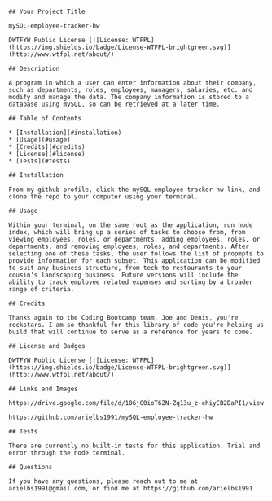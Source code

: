 
    ## Your Project Title

    mySQL-employee-tracker-hw

    DWTFYW Public License [![License: WTFPL](https://img.shields.io/badge/License-WTFPL-brightgreen.svg)](http://www.wtfpl.net/about/)

    ## Description

    A program in which a user can enter information about their company, such as departments, roles, employees, managers, salaries, etc. and modify and manage the data. The company information is stored to a database using mySQL, so can be retrieved at a later time.

    ## Table of Contents

    * [Installation](#installation)
    * [Usage](#usage)
    * [Credits](#credits)
    * [License](#license)
    * [Tests](#tests)

    ## Installation

    From my github profile, click the mySQL-employee-tracker-hw link, and clone the repo to your computer using your terminal.

    ## Usage 

    Within your terminal, on the same root as the application, run node index, which will bring up a series of tasks to choose from, from viewing employees, roles, or departments, adding employees, roles, or departments, and removing employees, roles, and departments. After selecting one of these tasks, the user follows the list of propmpts to provide information for each subset. This application can be modified to suit any business structure, from tech to restaurants to your cousin's landscaping business. Future versions will include the ability to track employee related expenses and sorting by a broader range of criteria. 

    ## Credits

    Thanks again to the Coding Bootcamp team, Joe and Denis, you're rockstars. I am so thankful for this library of code you're helping us build that will continue to serve as a reference for years to come.

    ## License and Badges

    DWTFYW Public License [![License: WTFPL](https://img.shields.io/badge/License-WTFPL-brightgreen.svg)](http://www.wtfpl.net/about/)

    ## Links and Images

    https://drive.google.com/file/d/106jC0ioT6ZN-Zq13u_z-ehiyCB2DaPI1/view

    https://github.com/arielbs1991/mySQL-employee-tracker-hw

    ## Tests

    There are currently no built-in tests for this application. Trial and error through the node terminal.

    ## Questions

    If you have any questions, please reach out to me at arielbs1991@gmail.com, or find me at https://github.com/arielbs1991
    